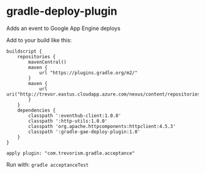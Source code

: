 # gradle-deploy-plugin

Adds an event to Google App Engine deploys

Add to your build like this:
```
buildscript {
	repositories {
        mavenCentral()
        maven {
            url "https://plugins.gradle.org/m2/"
        }
        maven {
            url uri("http://trevor.eastus.cloudapp.azure.com/nexus/content/repositories/releases")
        }
    }
	dependencies {
        classpath ':eventhub-client:1.0.0'
        classpath ':http-utils:1.0.0'
        classpath 'org.apache.httpcomponents:httpclient:4.5.3'
        classpath ':gradle-gae-deploy-plugin:1.0'
    }
}

apply plugin: "com.trevorism.gradle.acceptance"
```

Run with:
`gradle acceptanceTest`
